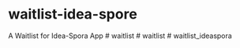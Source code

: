 # waitlist-idea-spore
A Waitlist for Idea-Spora App
#   w a i t l i s t  
 #   w a i t l i s t  
 #   w a i t l i s t _ i d e a s p o r a  
 